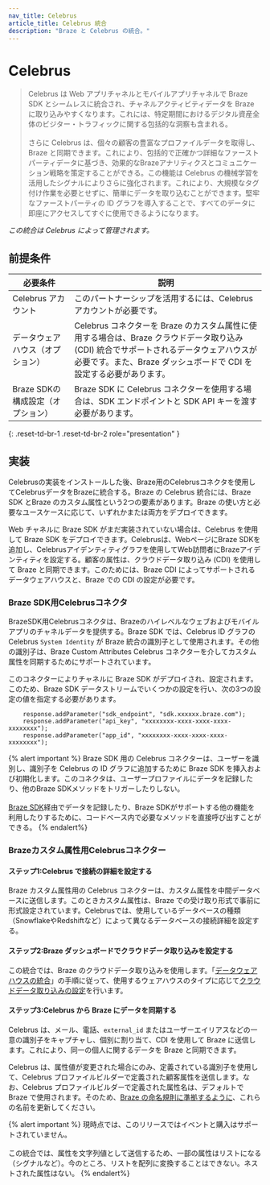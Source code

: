 ```yaml
---
nav_title: Celebrus
article_title: Celebrus 統合
description: "Braze と Celebrus の統合。"
---
```


# Celebrus

> Celebrus は Web アプリチャネルとモバイルアプリチャネルで Braze SDK とシームレスに統合され、チャネルアクティビティデータを Braze に取り込みやすくなります。これには、特定期間におけるデジタル資産全体のビジター・トラフィックに関する包括的な洞察も含まれる。<br><br>さらに Celebrus は、個々の顧客の豊富なプロファイルデータを取得し、Braze と同期できます。これにより、包括的で正確かつ詳細なファーストパーティデータに基づき、効果的なBrazeアナリティクスとコミュニケーション戦略を策定することができる。この機能は Celebrus の機械学習を活用したシグナルによりさらに強化されます。これにより、大規模なタグ付け作業を必要とせずに、簡単にデータを取り込むことができます。堅牢なファーストパーティの ID グラフを導入することで、すべてのデータに即座にアクセスしてすぐに使用できるようになります。 

_この統合は Celebrus によって管理されます。_

## 前提条件

| 必要条件 | 説明 |
|---|---|
| Celebrus アカウント | このパートナーシップを活用するには、Celebrus アカウントが必要です。 |
| データウェアハウス（オプション） | Celebrus コネクターを Braze のカスタム属性に使用する場合は、Braze クラウドデータ取り込み (CDI) 統合でサポートされるデータウェアハウスが必要です。また、Braze ダッシュボードで CDI を設定する必要があります。 |
| Braze SDKの構成設定（オプション） | Braze SDK に Celebrus コネクターを使用する場合は、SDK エンドポイントと SDK API キーを渡す必要があります。 |
{: .reset-td-br-1 .reset-td-br-2 role="presentation" }

## 実装
Celebrusの実装をインストールした後、Braze用のCelebrusコネクタを使用してCelebrusデータをBrazeに統合する。Braze の Celebrus 統合には、Braze SDK とBraze のカスタム属性という2つの要素があります。Braze の使い方と必要なユースケースに応じて、いずれかまたは両方をデプロイできます。

Web チャネルに Braze SDK がまだ実装されていない場合は、Celebrus を使用して Braze SDK をデプロイできます。Celebrusは、WebページにBraze SDKを追加し、Celebrusアイデンティティグラフを使用してWeb訪問者にBrazeアイデンティティを設定する。顧客の属性は、クラウドデータ取り込み (CDI) を使用して Braze と同期できます。このためには、Braze CDI によってサポートされるデータウェアハウスと、Braze での CDI の設定が必要です。

### Braze SDK用Celebrusコネクタ

BrazeSDK用Celebrusコネクタは、Brazeのハイレベルなウェブおよびモバイルアプリのチャネルデータを提供する。Braze SDK では、Celebrus ID グラフの Celebrus `System Identity` が Braze 統合の識別子として使用されます。その他の識別子は、Braze Custom Attributes Celebrus コネクターを介してカスタム属性を同期するためにサポートされています。

このコネクターによりチャネルに Braze SDK がデプロイされ、設定されます。このため、Braze SDK データストリームでいくつかの設定を行い、次の3つの設定の値を指定する必要があります。

```
    response.addParameter("sdk_endpoint", "sdk.xxxxxx.braze.com");
    response.addParameter("api_key", "xxxxxxxx-xxxx-xxxx-xxxx-xxxxxxxx");
    response.addParameter("app_id", "xxxxxxxx-xxxx-xxxx-xxxx-xxxxxxxx");
```

{% alert important %}
Braze SDK 用の Celebrus コネクターは、ユーザーを識別し、識別子を Celebrus の ID グラフに追加するために Braze SDK を挿入および初期化します。このコネクタは、ユーザープロファイルにデータを記録したり、他のBraze SDKメソッドをトリガーしたりしない。<br><br>[Braze SDK]({{site.baseurl}}/developer_guide/sdk_integration/?sdktab=web)経由でデータを記録したり、Braze SDKがサポートする他の機能を利用したりするために、コードベース内で必要なメソッドを直接呼び出すことができる。
{% endalert%}

### Brazeカスタム属性用Celebrusコネクター

#### ステップ1:Celebrus で接続の詳細を設定する 

Braze カスタム属性用の Celebrus コネクターは、カスタム属性を中間データベースに送信します。このときカスタム属性は、Braze での受け取り形式で事前に形式設定されています。Celebrusでは、使用しているデータベースの種類（SnowflakeやRedshiftなど）によって異なるデータベースの接続詳細を設定する。 

#### ステップ2:Braze ダッシュボードでクラウドデータ取り込みを設定する

この統合では、Braze のクラウドデータ取り込みを使用します。「[データウェアハウスの統合]({{site.baseurl}}/user_guide/data/cloud_ingestion/integrations/)」の手順に従って、使用するウェアハウスのタイプに応じて[クラウドデータ取り込みの設定]({{site.baseurl}}/user_guide/data/cloud_ingestion/overview/)を行います。 

#### ステップ3:Celebrus から Braze にデータを同期する

Celebrus は、メール、電話、`external_id` またはユーザーエイリアスなどの一意の識別子をキャプチャし、個別に割り当て、CDI を使用して Braze に送信します。これにより、同一の個人に関するデータを Braze と同期できます。

Celebrus は、属性値が変更された場合にのみ、定義されている識別子を使用して、Celebrus プロファイルビルダーで定義された顧客属性を送信します。なお、Celebrus プロファイルビルダーで定義された属性名は、デフォルトで Braze で使用されます。そのため、[Braze の命名規則に準拠するように]({{site.baseurl}}/api/objects_filters/user_attributes_object/)、これらの名前を更新してください。

{% alert important %}
現時点では、このリリースではイベントと購入はサポートされていません。<br><br> この統合では、属性を文字列値として送信するため、一部の属性はリストになる（シグナルなど）。今のところ、リストを配列に変換することはできない。ネストされた属性はない。
{% endalert%}

